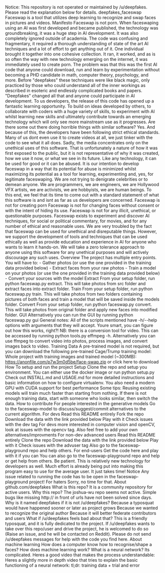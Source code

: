 Notice: This repository is not operated or maintained by /u/deepfakes. Please read the explanation below for details. deepfakes_faceswap Faceswap is a tool that utilizes deep learning to recognize and swap faces in pictures and videos. Manifesto Faceswap is not porn. When faceswaping using an AI was first developed and became published, the technology was groundbreaking, it was a huge step in AI development. It was also completely ignored outside of academia. The code was confusing and fragmentary, it required a thorough understanding of state of the art AI techniques and a lot of effort to get anything out of it. One individual brought it together into one cohesive collection. It ran, it worked, and as is so often the way with new technology emerging on the internet, it was immediately used to create porn. The problem was that this was the first AI code that anyone could download, run and learn by experimentation without becoming a PHD candidate in math, computer theory, psychology, and more. Before "deepfakes" these techniques were like black magic, only practiced by those who could understand all of the inner workings as described in esoteric and endlessly complicated books and papers. "Deepfakes" changed all that and anyone could participate in AI development. To us developers, the release of this code has opened up a fantastic learning opportunity. To build on ideas developed by others, to collaborate with coders with a huge variety of skills, to experiment with AI whilst learning new skills and ultimately contribute towards an emerging technology which will only see more mainstream use as it progresses. Are there some out there doing horrible things with similar software? Yes. And because of this, the developers have been following strict ethical standards. Many of us dont even use it to create videos at all, we just tinker with the code to see what it all does. Sadly, the media concentrates only on the unethical uses of this software. That is unfortunately a nature of how it was first exposed to the public, but it is not representative of why it was created, how we use it now, or what we see in its future. Like any technology, it can be used for good or it can be abused. It is our intention to develop faceswap in a way that its potential for abuse is minimized whilst maximizing its potential as a tool for learning, experimenting and, yes, for legitimate faceswaping. We are not trying to denigrate celebrities or to demean anyone. We are programmers, we are engineers, we are Hollywood VFX artists, we are activists, we are hobbyists, we are human beings. To this end, we feel that its time to come out with a standard statement of what this software is and isnt as far as us developers are concerned. Faceswap is not for creating porn Faceswap is not for changing faces without consent or with the intent of hiding its use. Faceswap is not for any illicit, unethical, or questionable purposes. Faceswap exists to experiment and discover AI techniques, for social or political commentary, for movies, and for any number of ethical and reasonable uses. We are very troubled by the fact that faceswap can be used for unethical and disreputable things. However, we support the development of tools and techniques that can be used ethically as well as provide education and experience in AI for anyone who wants to learn it hands-on. We will take a zero tolerance approach to anyone using this software for any unethical purposes and will actively discourage any such uses. Overview The project has multiple entry points. You will have to: - Gather photos (or use the one provided in the training data provided below) - Extract faces from your raw photos - Train a model on your photos (or use the one provided in the training data provided below) - Convert your sources with the model Extract From your setup folder, run python faceswap.py extract. This will take photos from src folder and extract faces into extract folder. Train From your setup folder, run python faceswap.py train. This will take photos from two folders containing pictures of both faces and train a model that will be saved inside the models folder. Convert From your setup folder, run python faceswap.py convert. This will take photos from original folder and apply new faces into modified folder. GUI Alternatively you can run the GUI by running python faceswap.py gui General notes: All of the scripts mentioned have -h/--help options with arguments that they will accept. Youre smart, you can figure out how this works, right?! NB: there is a conversion tool for video. This can be accessed by running python tools.py effmpeg -h. Alternatively you can use ffmpeg to convert video into photos, process images, and convert images back to video. Training Data A pre-trained model is not required, but you can download the following pre-trained Cage/Trump training model: Whole project with training images and trained model (~300MB): https://anonfile.com/p7w3m0d5be/face-swap.zip or click here to download How To setup and run the project Setup Clone the repo and setup you environment. You can either use the docker image or run python setup.py Check out INSTALL.md and USAGE.md for more detailed instructions and basic information on how to configure virtualenv. You also need a modern GPU with CUDA support for best performance Some tips: Reusing existing models will train much faster than starting from nothing. If there is not enough training data, start with someone who looks similar, then switch the data. How to contribute For people interested in the generative models Go to the faceswap-model to discuss/suggest/commit alternatives to the current algorithm. For devs Read this README entirely Fork the repo Download the data with the link provided below Play with it Check issues with the dev tag For devs more interested in computer vision and openCV, look at issues with the opencv tag. Also feel free to add your own alternatives/improvments For non-dev advanced users Read this README entirely Clone the repo Download the data with the link provided below Play with it Check issues with the advuser tag Also go to the faceswap-playground repo and help others. For end-users Get the code here and play with it if you can You can also go to the faceswap-playground repo and help or get help from others. Be patient. This is relatively new technology for developers as well. Much effort is already being put into making this program easy to use for the average user. It just takes time! Notice Any issue related to running the code has to be open in the faceswap-playground project! For haters Sorry, no time for that. About github.com/deepfakes What is this repo? It is a community repository for active users. Why this repo? The joshua-wu repo seems not active. Simple bugs like missing http:// in front of urls have not been solved since days. Why is it named deepfakes if it is not /u/deepfakes? Because a typosquat would have happened sooner or later as project grows Because we wanted to recognize the original author Because it will better federate contributors and users What if /u/deepfakes feels bad about that? This is a friendly typosquat, and it is fully dedicated to the project. If /u/deepfakes wants to take over this repo/user and drive the project, he is welcomed to do so (Raise an issue, and he will be contacted on Reddit). Please do not send /u/deepfakes messages for help with the code you find here. About machine learning How does a computer know how to recognise/shape a faces? How does machine learning work? What is a neural network? Its complicated. Heres a good video that makes the process understandable: Heres a slightly more in depth video that tries to explain the basic functioning of a neural network: tl;dr: training data + trial and error